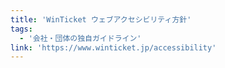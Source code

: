 ```yaml
---
title: 'WinTicket ウェブアクセシビリティ方針'
tags:
  - '会社・団体の独自ガイドライン'
link: 'https://www.winticket.jp/accessibility'
---
```

